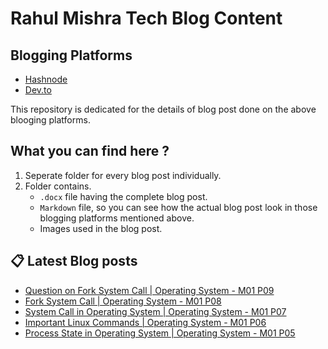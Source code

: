 # Rahul Mishra Tech Blog Content

## Blogging Platforms
- [Hashnode](https://programmingport.hashnode.dev/)
- [Dev.to](https://dev.to/rahulmishra05)

This repository is dedicated for the details of blog post done on the above blooging platforms.

## What you can find here ?
1. Seperate folder for every blog post individually.
2. Folder contains.
    - `.docx` file having the complete blog post.
    - `Markdown` file, so you can see how the actual blog post look in those blogging platforms mentioned above.
    - Images used in the blog post.

## 📋 Latest Blog posts
<!-- BLOG-POST-LIST:START -->
- [Question on Fork System Call | Operating System - M01 P09](https://dev.to/rahulmishra05/question-on-fork-system-call-operating-system-m01-p09-4fkc)
- [Fork System Call | Operating System - M01 P08](https://dev.to/rahulmishra05/fork-system-call-operating-system-m01-p08-27hp)
- [System Call in Operating System | Operating System - M01 P07](https://dev.to/rahulmishra05/system-call-in-operating-system-operating-system-m01-p07-1o88)
- [Important Linux Commands | Operating System - M01 P06](https://dev.to/rahulmishra05/important-linux-commands-operating-system-m01-p06-gh7)
- [Process State in Operating System | Operating System - M01 P05](https://dev.to/rahulmishra05/process-state-in-operating-system-operating-system-m01-p05-47jn)
<!-- BLOG-POST-LIST:END -->

